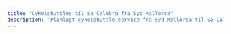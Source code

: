 ```yaml
---
title: "Cykelshuttles til Sa Calobra fra Syd-Mallorca"
description: "Planlagt cykelshuttle-service fra Syd-Mallorca til Sa Calobra. Cykl én vej, shuttle tilbage."
---
```


<!-- Content will be added later -->
